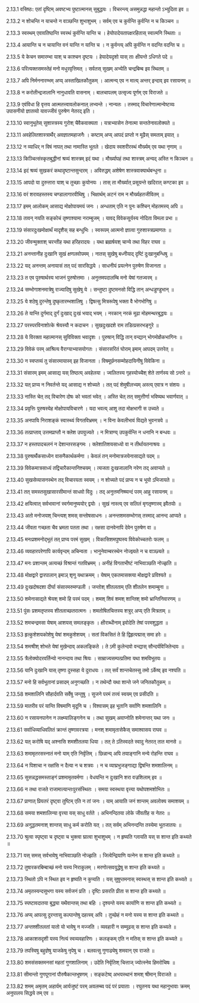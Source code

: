 2.13.1
वसिष्ठः:
एतां दृष्टिम् अवष्टभ्य पुष्टात्मानस् सुबुद्धयः ।
विचरन्त्य् असमुन्नद्धा महान्तो ऽभ्युदिता इव ॥


2.13.2
न शोचन्ति न याचन्ते न वाञ्छन्ति शुभाशुभम् ।
सर्वम् एव च कुर्वन्ति कुर्वन्ति न च किञ्चन ॥


2.13.3
स्वस्थम् एवावतिष्ठन्ति स्वस्थं कुर्वन्ति यान्ति च ।
हेयोपादेयतापक्षरहितास् स्वात्मनि स्थिताः ॥


2.13.4
आयान्ति च न चायान्ति वनं यान्ति न यान्ति च ।
न कुर्वन्त्य् अपि कुर्वन्ति न वदन्ति वदन्ति च ॥


2.13.5
ये केचन समारम्भा याश् च काश्चन दृष्टयः ।
हेयादेयदृशो यास् ताः क्षीयन्ते ऽधिगते पदे ॥


2.13.6
परित्यक्तसमस्तेहं मनो मधुरवृत्तिमत् ।
सर्वतस् सुखम् अभ्येति चन्द्रबिम्ब इव स्थितम् ॥


2.13.7
अपि निर्मननारम्भम् अप्य् अस्ताखिलकौतुकम् ।
आत्मन्य् एव न मात्य् अन्तर् इन्दाव् इव रसायनम् ॥


2.13.8
न करोतीन्द्रजालानि नानुधावति वासनाम् ।
बालचापलम् उत्सृज्य पूर्णम् एव विराजते ॥


2.13.9
एवंविधा हि वृत्तय आत्मतत्त्वावलोकनाल् लभ्यन्ते ।
	नान्यतः ।
	तस्माद् विचारेणात्मान्वेष्टव्यः उपासनीयो ज्ञातव्यो यावज्जीवं पुरुषेण नेतरद् इति ।


2.13.10
स्वानुभूतेस् सुशास्त्रस्य गुरोश् चैवैकवाक्यता ।
यत्राभ्यासेन तेनात्मा सन्ततेनावलोक्यते ॥


2.13.11
अवहेलितशास्त्रार्थैर् अवज्ञातमहाजनैः ।
कष्टाम् अप्य् आपदं प्राप्तो न मूढैस् समताम् इयात् ॥


2.13.12
न व्याधिर् न विषं नापत् तथा नामास्ति भूतले ।
खेदाय स्वशरीरस्थं मौर्ख्यम् एव यथा नृणाम् ॥


2.13.13
किञ्चित्संस्कृतबुद्धीनां श्रव्यं शास्त्रम् इदं यथा ।
मौर्ख्यापहं तथा शास्त्रम् अन्यद् अस्ति न किञ्चन ॥


2.13.14
इदं श्रव्यं सुखकरं कथादृष्टान्तसुन्दरम् ।
अविरुद्धम् अशेषेण शास्त्रवाक्यार्थबन्धुना ॥


2.13.15
आपदो या दुरुत्तारा याश् च तुच्छाः कुयोनयः ।
तास् ता मौर्ख्यात् प्रसूयन्ते खदिरात् कण्टका इव ॥


2.13.16
वरं शरावहस्तस्य चण्डालागारवीथिषु ।
भिक्षार्थम् अटनं राम न मौर्ख्यहतजीवितम् ॥


2.13.17
इमम् आलोकम् आसाद्य मोक्षोपायमयं जनः ।
अन्धताम् एति न पुनः कश्चिन् मोहतमस्य् अपि ॥


2.13.18
तावन् नयति सङ्कोचं तृष्णाश्यामा नराम्बुजम् ।
यावद् विवेकसूर्यस्य नोदिता विमला प्रभा ॥


2.13.19
संसारदुःखमोक्षार्थं मादृशैस् सह बन्धुभिः ।
स्वरूपम् आत्मनो ज्ञात्वा गुरुशास्त्रप्रमाणतः ॥


2.13.20
जीवन्मुक्ताश् चरन्तीह यथा हरिहरादयः ।
यथा ब्रह्मर्षयश् चान्ये तथा विहर राघव ॥


2.13.21
अनन्तानीह दुःखानि सुखं क्षणलवोपमम् ।
नातस् सुखेषु बध्नीयाद् दृष्टिं दुःखानुबन्धिषु ॥


2.13.22
यद् अनन्तम् अनायासं तत् पदं सारसिद्धये ।
साधनीयं प्रयत्नेन पुरुषेण विजानता ॥


2.13.23
त एव पुरुषार्थस्य भाजनं पुरुषोत्तमाः ।
अनुत्तमपदालम्बि मनो येषां गतज्वरम् ॥


2.13.24
सम्भोगाशनमात्रेषु राज्यादिषु सुखेषु ये ।
सन्तुष्टा दुष्टमनसो विद्धि तान् अन्धडुण्डुभान् ॥


2.13.25
ये शठेषु दुरन्तेषु दुष्कृतारम्भशालिषु ।
द्विषत्सु मित्ररूपेषु भक्ता वै भोगभोगिषु ॥


2.13.26
ते यान्ति दुर्गमाद् दुर्गं दुःखाद् दुःखं भयाद् भयम् ।
नरकान् नरकं मूढा मोहमन्थरबुद्धयः ॥


2.13.27
परस्परविनाशोत्के श्रेयस्यौ न कदाचन ।
सुखदुःखदशे राम तडित्प्रसरभङ्गुरे ॥


2.13.28
ये विरक्ता महात्मानस् सुविविक्ता भवादृशः ।
पुरुषान् विद्धि तान् वन्द्यान् भोगमोक्षैकभागिनः ॥


2.13.29
विवेकं परम् आश्रित्य वैराग्याभ्यासयोगतः ।
संसारसरितं घोराम् इमाम् आपदम् उत्तरेत् ॥


2.13.30
न स्वप्तव्यं तु संसारमायास्व् इह विजानता ।
विषमूर्छनसम्मोहदायिनीषु विवेकिना ॥


2.13.31
संसारम् इमम् आसाद्य यस् तिष्ठत्य् अवहेलया ।
ज्वलितस्य गृहस्योच्चैश् शेते तार्णस्य सो ऽन्तरे ॥


2.13.32
यत् प्राप्य न निवर्तन्ते यद् आसाद्य न शोच्यते ।
तत् पदं शेमुषीलभ्यम् अस्त्य् एवात्र न संशयः ॥


2.13.33
नास्ति चेत् तद् विचारेण दोषः को भवतां भवेत् ।
अस्ति चेत् तत् समुत्तीर्णा भविष्यथ भवार्णवात् ॥


2.13.34
प्रवृत्तिः पुरुषस्येह मोक्षोपायविचारणे ।
यदा भवत्य् आशु तदा मोक्षभागी स उच्यते ॥


2.13.35
अनपायि निराशङ्कं स्वास्थ्यं विगतविभ्रमम् ।
न विना केवलीभावं विद्यते भुवनत्रये ॥


2.13.36
तत्प्राप्ताव् उत्तमप्राप्तौ न क्लेश उपयुज्यते ।
न मित्राण्य् उपकुर्वन्ति न धनानि न बन्धवः ॥


2.13.37
न हस्तपादचलनं न देशान्तरसङ्गमः ।
क्लेशातिशयसाध्यो वा न तीर्थायतनाश्रयः ॥


2.13.38
पुरुषार्थैकसाध्येन वासनैकार्थकर्मणा ।
केवलं तन् मनोमात्रजयेनासाद्यते पदम् ॥


2.13.39
विवेकमात्रसाध्यं तद्विचारैकान्तनिश्चयम् ।
त्यजता दुःखजालानि नरेण तद् अवाप्यते ॥


2.13.40
सुखसेव्यासनस्थेन तद् विचारयता स्वयम् ।
न शोच्यते पदं प्राप्य न च भूयो ऽभिजायते ॥


2.13.41
तत् समस्तसुखासारसीमान्तं साधवो विदुः ।
तद् अनुत्तमनिष्ष्यन्दं परम् आहू रसायनम् ॥


2.13.42
क्षयित्वात् सर्वभावानां स्वर्गमानुष्ययोर् द्वयोः ।
सुखं नास्त्य् एव सलिलं मृगतृष्णास्व् इवैतयोः ॥


2.13.43
अतो मनोजयश् चिन्त्यश् शमस् सन्तोषसाधनः ।
अनन्तशमसम्भोगस् तस्माद् आनन्द आप्यते ॥


2.13.44
जीवता गच्छता चैव भ्रमता पतता तथा ।
रक्षसा दानवेनापि देवेन पुरुषेण वा ॥


2.13.45
मनःप्रशमनोद्भूतं तत् प्राप्य परमं सुखम् ।
विकासिशमपुष्पस्य विवेकोच्चतरोः फलम् ॥


2.13.46
व्यवहारपरेणापि कार्यवृन्दम् अचिन्वता ।
भानुनेवाम्बरस्थेन नोज्झ्यते न च वाञ्छ्यते ॥


2.13.47
मनः प्रशान्तम् अत्यच्छं विश्रान्तं गतविभ्रमम् ।
अनीहं विगताभीष्टं नाभिवाञ्छति नोज्झति ॥


2.13.48
मोक्षद्वारे द्वारपालान् इमाञ् शृणु यथाक्रमम् ।
येषाम् एकतमासक्त्या मोक्षद्वारे प्रविश्यते ॥


2.13.49
दुःखदोषदशा दीर्घा संसारमरुमण्डली ।
जन्तोश् शीतलताम् एति शीतलेन शमाम्बुना ॥


2.13.50
शमेनासाद्यते श्रेयश् शमो हि परमं पदम् ।
शमश् शिवं शमश् शान्तिश् शमो भ्रान्तिनिवारणम् ॥


2.13.51
पुंसः प्रशमतृप्तस्य शीतलाच्छतरात्मनः ।
शमतोषितचित्तस्य शत्रुर् अप्य् एति मित्रताम् ॥


2.13.52
शमचन्द्रमसा येषाम् आशयस् समलङ्कृतः ।
क्षीराब्धीनाम् इवोदेति तेषां परमशुद्धता ॥


2.13.53
हृत्कुशेशयकोशेषु येषां शमकुशेशयम् ।
सतां विकसितं ते हि द्विहृत्पद्मास् समा हरेः ॥


2.13.54
शमश्रीश् शोभते येषां मुखेन्दाव् अकलङ्किते ।
ते ऽमी कुलेन्दवो वन्द्यास् सौन्दर्यविजितेन्दवः ॥


2.13.55
त्रैलोक्योदरवर्तिन्यो नानन्दाय तथा श्रियः ।
साम्राज्यसम्पत्प्रतिमा यथा शमविभूतयः ॥


2.13.56
यानि दुःखानि यास् तृष्णा दुस्सहा ये दुराधयः ।
तत् सर्वं शान्तचेतस्सु तमो ऽर्केष्व् इव नश्यति ॥


2.13.57
मनो हि सर्वभूतानां प्रसादम् अनुगच्छति ।
न तथेन्दौ यथा शान्ते जने जनितकौतुकम् ॥


2.13.58
शमशालिनि सौहार्दवति सर्वेषु जन्तुषु ।
सुजने परमं तत्त्वं स्वयम् एव प्रसीदति ॥


2.13.59
मातरीव परं यान्ति विषमाणि मृदूनि च ।
विश्वासम् इह भूतानि सर्वाणि शमशालिनि ॥


2.13.60
न रसायनपानेन न लक्ष्म्यालिङ्गनेन च ।
तथा सुखम् अवाप्नोति शमेनान्तर् यथा जनः ॥


2.13.61
सर्वाधिव्याधिवलितं क्रान्तं तृष्णावरत्रया ।
मनश् शमामृतासेकैस् समाश्वासय राघव ॥


2.13.62
यत् करोषि यद् अश्नासि शमशीतलया धिया ।
तत् ते ऽतिस्वदते स्वादु नेतरत् तात मानसे ॥


2.13.63
शमामृतरसस्नातं मनो याम् एति निर्वृतिम् ।
छिन्नान्य् अपि तयाङ्गानि मन्ये रोहन्ति राघव ॥


2.13.64
न पिशाचा न रक्षांसि न दैत्या न च शत्रवः ।
न च व्याघ्रभुजङ्गाद्या द्विषन्ति शमशालिनम् ॥


2.13.65
सुसन्नद्धसमस्ताङ्गं प्रशमामृतवर्मणा ।
वेधयन्ति न दुःखानि शरा वज्रशिलाम् इव ॥


2.13.66
न तथा राजते राजामात्यान्तःपुरसंस्थितः ।
समया स्वस्थया वृत्त्या यथोपशमशोभितः ॥


2.13.67
प्राणात् प्रियतरं दृष्ट्वा तुष्टिम् एति न तां जनः ।
याम् आयाति जनं शान्तम् अवलोक्य समाशयम् ॥


2.13.68
समया शमशालिन्या वृत्त्या यस् साधु वर्तते ।
अभिनन्दितया लोके जीवतीह स नेतरः ॥


2.13.69
अनुद्धतमनाश् शान्तस् साधु कर्म करोति यत् ।
तत् सर्वम् अभिनन्दन्ति तस्येमा भूतजातयः ॥


2.13.70
श्रुत्वा स्पृष्ट्वा च दृष्ट्वा च भुक्त्वा घ्रात्वा शुभाशुभम् ।
न हृष्यति ग्लायति यस् स शान्त इति कथ्यते ॥


2.13.71
यस् समस् सर्वभावेषु नाभिवाञ्छति नोज्झति ।
जित्वेन्द्रियाणि यत्नेन स शान्त इति कथ्यते ॥


2.13.72
तुषारकरबिम्बाच्छं मनो यस्य निराकुलम् ।
मरणोत्सवयुद्धेषु स शान्त इति कथ्यते ॥


2.13.73
स्थितो ऽपि न स्थित इव न हृष्यति न कुप्यति ।
यस् सुषुप्तमनास् स्वस्थस् स शान्त इति कथ्यते ॥


2.13.74
अमृतस्यन्दसुभगा यस्य सर्वजनं प्रति ।
दृष्टिः प्रसरति प्रीता स शान्त इति कथ्यते ॥


2.13.75
स्पष्टावदातया बुद्ध्या यथैवान्तस् तथा बहिः ।
दृश्यन्ते यस्य कार्याणि स शान्त इति कथ्यते ॥


2.13.76
अप्य् आपत्सु दुरन्तासु कल्पान्तेषु दहत्स्व् अपि ।
तुच्छेहं न मनो यस्य स शान्त इति कथ्यते ॥


2.13.77
अन्तश्शीतलतां यातो यो भावेषु न मज्जति ।
व्यवहारी न सम्मूढस् स शान्त इति कथ्यते ॥


2.13.78
आकाशसदृशी यस्य नित्यं स्वव्यवहारिणः ।
कलङ्कम् एति न मतिस् स शान्त इति कथ्यते ॥


2.13.79
तपस्विषु बहुज्ञेषु याजकेषु नृपेषु च ।
बलवत्सु गुणाढ्येषु शमवान् एव राजते ॥


2.13.80
शमसंसक्तमनसां महतां गुणशालिनाम् ।
उदेति निर्वृतिश् चित्ताज् ज्योत्स्नेव हिमरोचिषः ॥


2.13.81
सीमान्तो गुणपूगानां पौरुषैकान्तभूषणम् ।
सङ्कटेष्व् अभयस्थानं शमश् श्रीमान् विराजते ॥


2.13.82
शमम् अमृतम् अहार्यम् आर्यजुष्टं परम् अवलम्ब्य पदं परं प्रयाताः ।
रघुतनय यथा महानुभावाः क्रमम् अनुपालय सिद्धये तम् एव ॥

